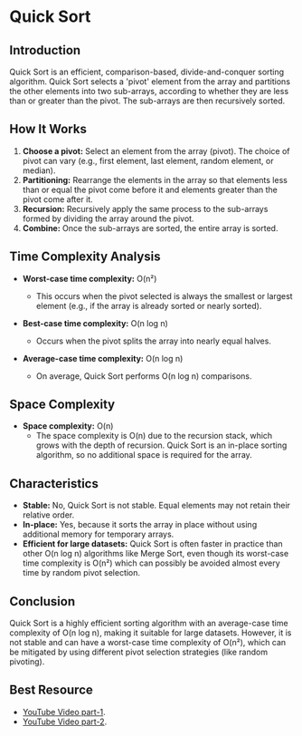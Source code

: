 # Quick Sort

## Introduction
Quick Sort is an efficient, comparison-based, divide-and-conquer sorting algorithm. Quick Sort selects a 'pivot' element from the array and partitions the other elements into two sub-arrays, according to whether they are less than or greater than the pivot. The sub-arrays are then recursively sorted.

## How It Works
1. **Choose a pivot:** Select an element from the array (pivot). The choice of pivot can vary (e.g., first element, last element, random element, or median).
2. **Partitioning:** Rearrange the elements in the array so that elements less than or equal the pivot come before it and elements greater than the pivot come after it.
3. **Recursion:** Recursively apply the same process to the sub-arrays formed by dividing the array around the pivot.
4. **Combine:** Once the sub-arrays are sorted, the entire array is sorted.


## Time Complexity Analysis

- **Worst-case time complexity:** O(n²)  
  - This occurs when the pivot selected is always the smallest or largest element (e.g., if the array is already sorted or nearly sorted).
  
- **Best-case time complexity:** O(n log n)  
  - Occurs when the pivot splits the array into nearly equal halves.

- **Average-case time complexity:** O(n log n)  
  - On average, Quick Sort performs O(n log n) comparisons.

## Space Complexity

- **Space complexity:** O(n)  
  - The space complexity is O(n) due to the recursion stack, which grows with the depth of recursion. Quick Sort is an in-place sorting algorithm, so no additional space is required for the array.

## Characteristics

- **Stable:** No, Quick Sort is not stable. Equal elements may not retain their relative order.
- **In-place:** Yes, because it sorts the array in place without using additional memory for temporary arrays.
- **Efficient for large datasets:** Quick Sort is often faster in practice than other O(n log n) algorithms like Merge Sort, even though its worst-case time complexity is O(n²) which can possibly be avoided almost every time by random pivot selection.

## Conclusion
Quick Sort is a highly efficient sorting algorithm with an average-case time complexity of O(n log n), making it suitable for large datasets. However, it is not stable and can have a worst-case time complexity of O(n²), which can be mitigated by using different pivot selection strategies (like random pivoting).

## Best Resource
- [YouTube Video part-1](https://youtu.be/COk73cpQbFQ?si=SEnOBJaLl1ZZSLqr).
- [YouTube Video part-2](https://youtu.be/3Bbm3Prd5Fo?si=n1rJ0smb_94CM1RU).
